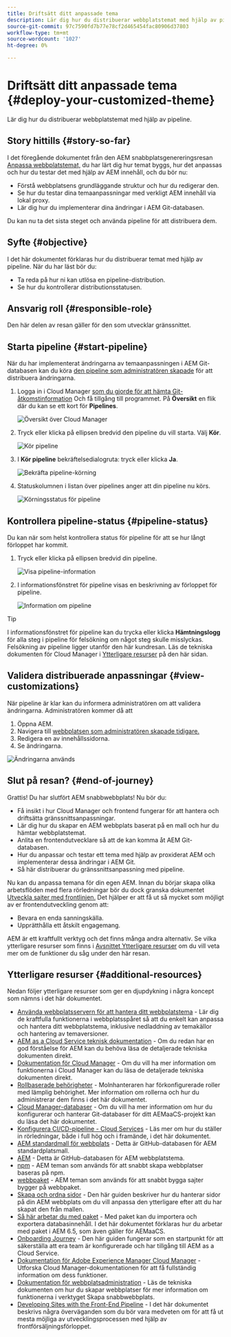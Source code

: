 ```yaml
---
title: Driftsätt ditt anpassade tema
description: Lär dig hur du distribuerar webbplatstemat med hjälp av pipeline.
source-git-commit: 97c7590fd7b77e78cf2d465454fac80906d37803
workflow-type: tm+mt
source-wordcount: '1027'
ht-degree: 0%

---
```



# Driftsätt ditt anpassade tema {#deploy-your-customized-theme}

Lär dig hur du distribuerar webbplatstemat med hjälp av pipeline.

## Story hittills {#story-so-far}

I det föregående dokumentet från den AEM snabbplatsgenereringsresan [Anpassa webbplatstemat,](customize-theme.md) du har lärt dig hur temat byggs, hur det anpassas och hur du testar det med hjälp av AEM innehåll, och du bör nu:

* Förstå webbplatsens grundläggande struktur och hur du redigerar den.
* Se hur du testar dina temaanpassningar med verkligt AEM innehåll via lokal proxy.
* Lär dig hur du implementerar dina ändringar i AEM Git-databasen.

Du kan nu ta det sista steget och använda pipeline för att distribuera dem.

## Syfte {#objective}

I det här dokumentet förklaras hur du distribuerar temat med hjälp av pipeline. När du har läst bör du:

* Ta reda på hur ni kan utlösa en pipeline-distribution.
* Se hur du kontrollerar distributionsstatusen.

## Ansvarig roll {#responsible-role}

Den här delen av resan gäller för den som utvecklar gränssnittet.

## Starta pipeline {#start-pipeline}

När du har implementerat ändringarna av temaanpassningen i AEM Git-databasen kan du köra [den pipeline som administratören skapade](pipeline-setup.md) för att distribuera ändringarna.

1. Logga in i Cloud Manager [som du gjorde för att hämta Git-åtkomstinformation](retrieve-access.md) Och få tillgång till programmet. På **Översikt** en flik där du kan se ett kort för **Pipelines**.

   ![Översikt över Cloud Manager](assets/cloud-manager-overview.png)

1. Tryck eller klicka på ellipsen bredvid den pipeline du vill starta. Välj **Kör**.

   ![Kör pipeline](assets/run-pipeline.png)

1. I **Kör pipeline** bekräftelsedialogruta: tryck eller klicka **Ja**.

   ![Bekräfta pipeline-körning](assets/pipeline-confirm.png)

1. Statuskolumnen i listan över pipelines anger att din pipeline nu körs.

   ![Körningsstatus för pipeline](assets/pipeline-running.png)

## Kontrollera pipeline-status {#pipeline-status}

Du kan när som helst kontrollera status för pipeline för att se hur långt förloppet har kommit.

1. Tryck eller klicka på ellipsen bredvid din pipeline.

   ![Visa pipeline-information](assets/view-pipeline-details.png)

1. I informationsfönstret för pipeline visas en beskrivning av förloppet för pipeline.

   ![Information om pipeline](assets/pipeline-details.png)

>[!TIP]
>
>I informationsfönstret för pipeline kan du trycka eller klicka **Hämtningslogg** för alla steg i pipeline för felsökning om något steg skulle misslyckas. Felsökning av pipeline ligger utanför den här kundresan. Läs de tekniska dokumenten för Cloud Manager i [Ytterligare resurser](#additional-resources) på den här sidan.

## Validera distribuerade anpassningar {#view-customizations}

När pipeline är klar kan du informera administratören om att validera ändringarna. Administratören kommer då att

1. Öppna AEM.
1. Navigera till [webbplatsen som administratören skapade tidigare.](create-site.md)
1. Redigera en av innehållssidorna.
1. Se ändringarna.

![Ändringarna används](assets/changes-applied.png)

## Slut på resan? {#end-of-journey}

Grattis! Du har slutfört AEM snabbwebbplats! Nu bör du:

* Få insikt i hur Cloud Manager och frontend fungerar för att hantera och driftsätta gränssnittsanpassningar.
* Lär dig hur du skapar en AEM webbplats baserat på en mall och hur du hämtar webbplatstemat.
* Anlita en frontendutvecklare så att de kan komma åt AEM Git-databasen.
* Hur du anpassar och testar ett tema med hjälp av proxiderat AEM och implementerar dessa ändringar i AEM Git.
* Så här distribuerar du gränssnittsanpassning med pipeline.

Nu kan du anpassa temana för din egen AEM. Innan du börjar skapa olika arbetsflöden med flera rörledningar bör du dock granska dokumentet [Utveckla sajter med frontlinjen.](/help/implementing/developing/introduction/developing-with-front-end-pipelines.md) Det hjälper er att få ut så mycket som möjligt av er frontendutveckling genom att:

* Bevara en enda sanningskälla.
* Upprätthålla ett åtskilt engagemang.

AEM är ett kraftfullt verktyg och det finns många andra alternativ. Se vilka ytterligare resurser som finns i [Avsnittet Ytterligare resurser](#additional-resources) om du vill veta mer om de funktioner du såg under den här resan.

## Ytterligare resurser {#additional-resources}

Nedan följer ytterligare resurser som ger en djupdykning i några koncept som nämns i det här dokumentet.

* [Använda webbplatsservern för att hantera ditt webbplatstema](/help/sites-cloud/administering/site-creation/site-rail.md) - Lär dig de kraftfulla funktionerna i webbplatsspåret så att du enkelt kan anpassa och hantera ditt webbplatstema, inklusive nedladdning av temakällor och hantering av temaversioner.
* [AEM as a Cloud Service teknisk dokumentation](https://experienceleague.adobe.com/docs/experience-manager-cloud-service.html) - Om du redan har en god förståelse för AEM kan du behöva läsa de detaljerade tekniska dokumenten direkt.
* [Dokumentation för Cloud Manager](https://experienceleague.adobe.com/docs/experience-manager-cloud-service/onboarding/onboarding-concepts/cloud-manager-introduction.html) - Om du vill ha mer information om funktionerna i Cloud Manager kan du läsa de detaljerade tekniska dokumenten direkt.
* [Rollbaserade behörigheter](https://experienceleague.adobe.com/docs/experience-manager-cloud-manager/using/requirements/role-based-permissions.html) - Molnhanteraren har förkonfigurerade roller med lämplig behörighet. Mer information om rollerna och hur du administrerar dem finns i det här dokumentet.
* [Cloud Manager-databaser](/help/implementing/cloud-manager/managing-code/cloud-manager-repositories.md) - Om du vill ha mer information om hur du konfigurerar och hanterar Git-databaser för ditt AEMaaCS-projekt kan du läsa det här dokumentet.
* [Konfigurera CI/CD-pipeline - Cloud Services](/help/implementing/cloud-manager/configuring-pipelines/introduction-ci-cd-pipelines.md) - Läs mer om hur du ställer in rörledningar, både i full hög och i framände, i det här dokumentet.
* [AEM standardmall för webbplats](https://github.com/adobe/aem-site-template-standard) - Detta är GitHub-databasen för AEM standardplatsmall.
* [AEM](https://github.com/adobe/aem-site-template-standard-theme-e2e) - Detta är GitHub-databasen för AEM webbplatstema.
* [npm](https://www.npmjs.com) - AEM teman som används för att snabbt skapa webbplatser baseras på npm.
* [webbpaket](https://webpack.js.org) - AEM teman som används för att snabbt bygga sajter bygger på webbpaket.
* [Skapa och ordna sidor](/help/sites-cloud/authoring/fundamentals/organizing-pages.md) - Den här guiden beskriver hur du hanterar sidor på din AEM webbplats om du vill anpassa den ytterligare efter att du har skapat den från mallen.
* [Så här arbetar du med paket](/help/implementing/developing/tools/package-manager.md) - Med paket kan du importera och exportera databasinnehåll. I det här dokumentet förklaras hur du arbetar med paket i AEM 6.5, som även gäller för AEMaaCS.
* [Onboarding Journey](/help/journey-onboarding/home.md) - Den här guiden fungerar som en startpunkt för att säkerställa att era team är konfigurerade och har tillgång till AEM as a Cloud Service.
* [Dokumentation för Adobe Experience Manager Cloud Manager](https://experienceleague.adobe.com/docs/experience-manager-cloud-manager/using/introduction-to-cloud-manager.html) - Utforska Cloud Manager-dokumentationen för att få fullständig information om dess funktioner.
* [Dokumentation för webbplatsadministration](/help/sites-cloud/administering/site-creation/create-site.md) - Läs de tekniska dokumenten om hur du skapar webbplatser för mer information om funktionerna i verktyget Skapa snabbwebbplats.
* [Developing Sites with the Front-End Pipeline](/help/implementing/developing/introduction/developing-with-front-end-pipelines.md) - I det här dokumentet beskrivs några överväganden som du bör vara medveten om för att få ut mesta möjliga av utvecklingsprocessen med hjälp av frontförsäljningsförloppet.
